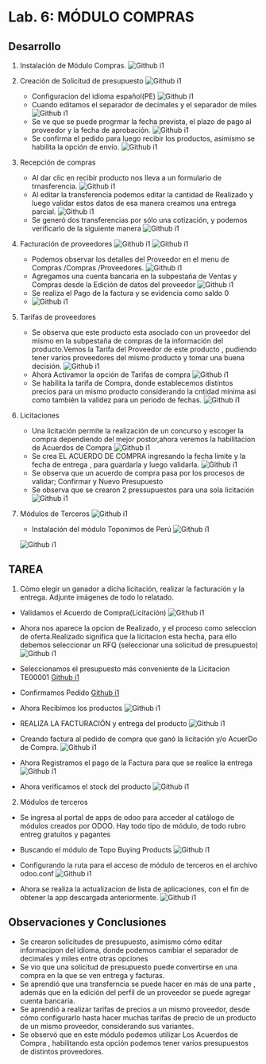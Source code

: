 ﻿# Lab. 6: MÓDULO COMPRAS

## Desarrollo

1.  Instalación de Módulo Compras.
    ![Github i1](images/int.png)

2.  Creación de Solicitud de presupuesto
    ![Github i1](images/CreandoSol.png)

    - Configuracion del idioma español(PE)
      ![Github i1](images/Idioma.png)
    - Cuando editamos el separador de decimales y el separador de miles
      ![Github i1](images/ConfIdioma.png)
    - Se ve que se puede progrmar la fecha prevista, el plazo de pago al proveedor y la fecha de aprobación.
      ![Github i1](images/EntregasYFacturas.png)
    - Se confirma el pedido para luego recibir los productos, asimismo se habilita la opción de envío.
      ![Github i1](images/2.6.png)

3.  Recepción de compras

    - Al dar clic en recibir producto nos lleva a un formulario de trnasferencia.
      ![Github i1](images/Recepcion.png)
    - Al editar la transferencia podemos editar la cantidad de Realizado y luego validar estos datos de esa manera creamos una entrega parcial.
      ![Github i1](images/EntregaParcial.png)
    - Se generó dos transferencias por sólo una cotización, y podemos verificarlo de la siguiente manera
      ![Github i1](images/VerificacionDeDosTransferencias.png)

4.  Facturación de proveedores
    ![Github i1](images/Fact.png)
    ![Github i1](images/4.2.png)

    - Podemos observar los detalles del Proveedor en el menu de Compras /Compras /Proveedores.
      ![Github i1](images/Detall.png)
    - Agregamos una cuenta bancaria en la subpestaña de Ventas y Compras desde la Edición de datos del proveedor
      ![Github i1](images/CuentaBanc.png)
    - Se realiza el Pago de la factura y se evidencia como saldo 0
    - ![Github i1](images/4.4.png)

5.  Tarifas de proveedores

    - Se observa que este producto esta asociado con un proveedor del mismo en la subpestaña de compras de la información del producto.Vemos la Tarifa del Proveedor de este producto , pudiendo tener varios proveedores del mismo producto y tomar una buena decisión.
      ![Github i1](images/5.1.png)
    - Ahora Activamor la opción de Tarifas de compra
      ![Github i1](images/5,2.png)
    - Se habilita la tarifa de Compra, donde establecemos distintos precios para un mismo producto considerando la cntidad mínima asi como también la validez para un periodo de fechas.
      ![Github i1](images/5.3.png)

6.  Licitaciones

    - Una licitación permite la realización de un concurso y escoger la compra dependiendo del mejor postor,ahora veremos la habilitacion de Acuerdos de Compra
      ![Github i1](images/6.1.png)
    - Se crea EL ACUERDO DE COMPRA ingresando la fecha límite y la fecha de entrega , para guardarla y luego validarla.
      ![Github i1](images/6.4.png)
    - Se observa que un acuerdo de compra pasa por los procesos de validar; Confirmar y Nuevo Presupuesto
    - Se observa que se crearon 2 pressupuestos para una sola licitación
      ![Github i1](images/Licitaciones.png)

7.  Módulos de Terceros
    ![Github i1](images/TopBuying.png)

    - Instalación del módulo Toponimos de Perú
      ![Github i1](images/Top.png)

    ![Github i1](images/Evidencia.png)

## TAREA

1. Cómo elegir un ganador a dicha licitación, realizar la facturación y la entrega. Adjunte imágenes de todo lo relatado.

- Validamos el Acuerdo de Compra(Licitación)
  ![Github i1](images/}.png)
- Ahora nos aparece la opcion de Realizado, y el proceso como seleccion de oferta.Realizado significa que la licitacion esta hecha, para ello debemos seleccionar un RFQ (seleccionar una solicitud de presupuesto)
  ![Github i1](images/2.png)
- Seleccionamos el presupuesto más conveniente de la Licitacion TE00001
  [Github i1](images/3.png)
- Confirmamos Pedido
  [Github i1](images/4.png)
- Ahora Recibimos los productos
  ![Github i1](images/RecibirProductos.png)

- REALIZA LA FACTURACIÓN y entrega del producto
  ![Github i1](images/F1.png)
- Creando factura al pedido de compra que ganó la licitación y/o AcuerDo de Compra.
  ![Github i1](images/F2.png)
- Ahora Registramos el pago de la Factura para que se realice la entrega
  ![Github i1](images/F3.png)
- Ahora verificamos el stock del producto
  ![Github i1](images/I1.png)

2. Módulos de terceros

- Se ingresa al portal de apps de odoo para acceder al catálogo de módulos creados por ODOO. Hay todo tipo de módulo, de todo rubro entreg gratuitos y pagantes

- Buscando el módulo de Topo Buying Products
  ![Github i1](images/7.2.png)
- Configurando la ruta para el acceso de módulo de terceros en el archivo odoo.conf
  ![Github i1](images/7.5.png)
- Ahora se realiza la actualizacion de lista de aplicaciones, con el fin de obtener la app descargada anteriormente.
  ![Github i1](images/7.6.png)

## Observaciones y Conclusiones

- Se crearon solicitudes de presupuesto, asimismo cómo editar informacipon del idioma, donde podemos cambiar el separador de decimales y miles entre otras opciones
- Se vio que una solicitud de presupuesto puede convertirse en una compra en la que se ven entrega y facturas.
- Se aprendió que una transferncia se puede hacer en más de una parte , además que en la edición del perfil de un proveedor se puede agregar cuenta bancaria.
- Se aprendió a realizar tarifas de precios a un mismo proveedor, desde cómo configurarlo hasta hacer muchas tarifas de precio de un producto de un mismo proveedor, considerando sus variantes.
- Se observó que en este módulo podemos utilizar Los Acuerdos de Compra , habilitando esta opción podemos tener varios presupuestos de distintos proveedores.
